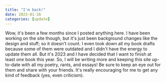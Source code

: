 ```yaml
---
title: "I'm back!"
date: 2023-01-26
categories: [update]
---
```

Wow, it's been a few months since I posted anything here. I have been working on the site though, but it's just been background changes like the design and stuff; so it doesn't count. I even took down all my book drafts because some of them were outdated and I didn't have the energy to update them all. But it's 2023 and I have decided that I want to finish at least _one_ book this year. So, I will be writing more and keeping this site up-to-date with all my poetry, rants, and essays! Be sure to keep an eye out for them and share with your friends. It's really encouraging for me to get any kind of feedback (yes, even criticism).
